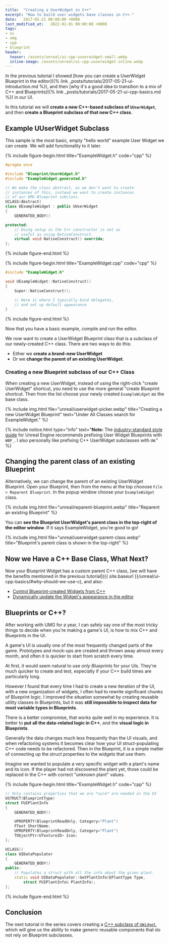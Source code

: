 ```yaml
---
title:  "Creating a UserWidget in C++"
excerpt: "How to build user widgets base classes in C++."
date:   2017-05-21 00:00:00 +0000
last_modified_at:   2022-01-01 00:00:00 +0000
tags: 
- ui
- umg
- cpp
- blueprint
header:
  teaser: /assets/unreal/ui-cpp-uuserwidget-small.webp
  inline-image: /assets/unreal/ui-cpp-uuserwidget-inline.webp
---
```


In the previous tutorial I showed [how you can create a UserWidget Blueprint in the editor]({% link _posts/tutorials/2017-05-21-ui-introduction.md %}), and then [why it's a good idea to transition to a mix of C++ and Blueprints]({% link _posts/tutorials/2017-05-21-ui-cpp-basics.md %}) in our UI.

In this tutorial we will **create a new C++-based subclass of `UUserWidget`**, and
then **create a Blueprint subclass of that new C++ class**.


## Example UUserWidget Subclass

This sample is the most basic, empty "hello world" example User Widget we can
create. We will add functionality to it later.

{%
include figure-begin.html
title="ExampleWidget.h"
code="cpp"
%}
```cpp
#pragma once

#include "Blueprint/UserWidget.h"
#include "ExampleWidget.generated.h"

// We make the class abstract, as we don't want to create
// instances of this, instead we want to create instances
// of our UMG Blueprint subclass.
UCLASS(Abstract)
class UExampleWidget : public UUserWidget
{
	GENERATED_BODY()

protected:
	// Doing setup in the C++ constructor is not as
	// useful as using NativeConstruct.
	virtual void NativeConstruct() override;
};
```
{%
include figure-end.html
%}


{%
include figure-begin.html
title="ExampleWidget.cpp"
code="cpp"
%}
```cpp
#include "ExampleWidget.h"

void UExampleWidget::NativeConstruct()
{
	Super::NativeConstruct();

	// Here is where I typically bind delegates,
	// and set up default appearance
}
```
{%
include figure-end.html
%}

Now that you have a basic example, compile and run the editor.

We now want to create a UserWidget Blueprint class that is a subclass of our newly-created C++ class. There are two ways to do this:

* Either we **create a brand-new UserWidget**
* Or we **change the parent of an existing UserWidget**.



### Creating a new Blueprint subclass of our C++ Class

When creating a new UserWidget, instead of using the right-click "create UserWidget" shortcut, you need to use the more general "create Blueprint shortcut. Then from the list choose your newly created `ExampleWidget` as the base class.

{% include img.html file="unreal/userwidget-picker.webp"
title="Creating a new UserWidget Blueprint"
text="Under All Classes search for ExampleWidget."
%}

{%
include notice.html
type="info"
text="**Note:** The [industry-standard style
guide](https://github.com/Allar/ue5-style-guide) for Unreal Engine recommends
prefixing User Widget Blueprints with `WBP_`.
I also personally like prefixing C++ UserWidget subclasses with `UW`."
%}



## Changing the parent class of an existing Blueprint

Alternatively, we can change the parent of an existing UserWidget Blueprint. Open your Blueprint, then from the menu at the top chooose `File > Reparent Blueprint`. In the popup window choose your `ExampleWidget` class.

{%
include img.html
file="unreal/reparent-blueprint.webp"
title="Reparent an existing Blueprint"
%}


You can **see the Blueprint UserWidget's parent class in the top-right of the
editor window**. If it says ExampleWidget, you're good to go!

{%
include img.html
file="unreal/userwidget-parent-class.webp"
title="Blueprint's parent class is shown in the top-right"
%}


## Now we Have a C++ Base Class, What Next?

Now your Blueprint Widget has a custom parent C++ class, [we will have the
benefits mentioned in the previous tutorial]({{ site.baseurl
}}/unreal/ui-cpp-basics/#why-should-we-use-c), and also:

* [Control Blueprint-created Widgets from C++]({{site.baseurl}}/unreal/ui-bindwidget)
* [Dynamically update the Widget's appearance in the editor]({{site.baseurl}}/unreal/ui-synchronize-properties)



## Blueprints or C++?

After working with UMG for a year, I can safely say one of the most tricky
things to decide when you're making a game's UI, is how to mix C++ and
Blueprints in the UI.

A game's UI is usually one of the most frequently changed parts of the game.
Prototypes and mock-ups are created and thrown away almost every month, and
often it is quicker to start from scratch every time.

At first, it would seem natural to use _only Blueprints_ for your UIs. They're
much quicker to create and test, especially if your C++ build times are
particularly long.

However I found that every time I had to create a new iteration of the UI, with
a new organization of widgets, I often had to rewrite significant chunks of
Blueprint logic. I improved the situation somewhat by creating reusable utility
classes in Blueprints, but it was **still impossible to inspect data for most
variable types in Blueprints**.
 
There is a better compromise, that works quite well in my experience. It is
better to **put all the data-related logic in C++**, and the **visual logic in
Blueprints**.

Generally the data changes much less frequently than the UI visuals, and when
refactoring systems it becomes clear how your UI struct-populating C\+\+ code
needs to be refactored. Then in the Blueprint, it is a simple matter of
connecting up the struct properties to the widgets that use them.

Imagine we wanted to populate a very specific widget with a plant's name and
its icon. If the player had not discovered the plant yet, those could be
replaced in the C++ with correct "unknown plant" values.

{%
include figure-begin.html
title="ExampleWidget.h"
code="cpp"
%}
```cpp
// Only contains properties that we are *sure* are needed in the UI
USTRUCT(BlueprintType)
struct FUIPlantInfo
{
	GENERATED_BODY()

	UPROPERTY(BlueprintReadOnly, Category="Plant")
	FText ShortName;
	UPROPERTY(BlueprintReadOnly, Category="Plant")
	TObjectPtr<UTexture2D> Icon;
};

UCLASS()
class UIDataPopulator
{
	GENERATED_BODY()
public:
	// Populates a struct with all the info about the given plant.
	static void UIDataPopulator::GetPlantInfo(EPlantType Type,
		struct FUIPlantInfo& PlantInfo);
};
```
{%
include figure-end.html
%}


## Conclusion

The next tutorial in the series covers creating a [C++ subclass of
`UWidget`]({{site.baseurl}}/unreal/ui-cpp-uwidget),
which will give us the ability to make generic reusable components that do not
rely on Blueprint subclasses.
